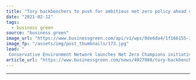 ```yaml
---
title: "Tory backbenchers to push for ambitious net zero policy ahead of COP26"
date: "2021-02-12"
tags: 
  - business green
source: "business green"
image_url: "https://www.businessgreen.com/api/v1/wps/0de6da4/1f166155-3082-4bc5-a5c4-51e4a130844f/1/parliament-houses-of-185x114.jpg"
image_fp: "/assets/img/post_thumbnails/173.jpg"
lead: "
 Conservative Environment Network launches Net Zero Champions initiative backed by 25 MPs ..."
article_url: "https://www.businessgreen.com/news/4027088/tory-backbenchers-push-ambitious-net-zero-policy-ahead-cop26"
---
```


---
